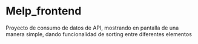 # Melp_frontend

Proyecto de consumo de datos de API, mostrando en pantalla de una manera simple, dando funcionalidad de sorting entre diferentes elementos
